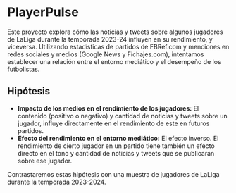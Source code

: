 # PlayerPulse
Este proyecto explora cómo las noticias y tweets sobre algunos jugadores de LaLiga durante la temporada 2023-24 influyen en su rendimiento, y viceversa. Utilizando estadísticas de partidos de FBRef.com y menciones en redes sociales y medios (Google News y Fichajes.com), intentamos establecer una relación entre el entorno mediático y el desempeño de los futbolistas.

## Hipótesis
- **Impacto de los medios en el rendimiento de los jugadores:** El contenido (positivo o negativo) y cantidad de noticias y tweets sobre un jugador, influye directamente en el rendimiento de este en futuros partidos.
- **Efecto del rendimiento en el entorno mediático:** El efecto inverso. El rendimiento de cierto jugador en un partido tiene también un efecto directo en el tono y cantidad de noticias y tweets que se publicarán sobre ese jugador.

Contrastaremos estas hipótesis con una muestra de jugadores de LaLiga durante la temporada 2023-2024.